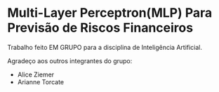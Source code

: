 # Multi-Layer Perceptron(MLP) Para Previsão de Riscos Financeiros

Trabalho feito EM GRUPO para a disciplina de Inteligência Artificial.

Agradeço aos outros integrantes do grupo:
- Alice Ziemer
- Arianne Torcate
